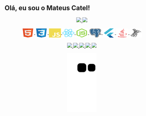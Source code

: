 ## Olá, eu sou o Mateus Catel!

<div align="center">
  <a href="https://github.com/mcatel">
  <img height="180em" src="https://github-readme-stats.vercel.app/api?username=mcatel&show_icons=true&theme=dracula&include_all_commits=true&count_private=true"/>
  <img height="180em" src="https://github-readme-stats.vercel.app/api/top-langs/?username=mcatel&layout=compact&langs_count=7&theme=dracula"/>
</div>

<div align="center">
  <br>
  <img align="center" alt="HTML" height="30" width="40" src="https://raw.githubusercontent.com/devicons/devicon/master/icons/html5/html5-original.svg">
  <img align="center" alt="CSS" height="30" width="40" src="https://raw.githubusercontent.com/devicons/devicon/master/icons/css3/css3-original.svg">
  <img align="center" alt="JavaScript" height="30" width="40" src="https://raw.githubusercontent.com/devicons/devicon/master/icons/javascript/javascript-plain.svg">
  <img align="center" alt="ReactJs" height="30" width="40" src="https://raw.githubusercontent.com/devicons/devicon/master/icons/react/react-original.svg">
  <img align="center" alt="Node.js" height="30" width="40" src="https://raw.githubusercontent.com/devicons/devicon/master/icons/nodejs/nodejs-plain.svg">
  <img align="center" alt="PostgreSQL" height="30" width="40" src="https://raw.githubusercontent.com/devicons/devicon/master/icons/postgresql/postgresql-original.svg">
  <img align="center" alt="Java" height="30" width="40" src="https://raw.githubusercontent.com/devicons/devicon/master/icons/flutter/flutter-original.svg">
  <img align="center" alt="Java" height="30" width="40" src="https://raw.githubusercontent.com/devicons/devicon/master/icons/java/java-plain.svg">
  <img align="center" alt="SQL Server" height="30" width="40" src="https://raw.githubusercontent.com/devicons/devicon/master/icons/microsoftsqlserver/microsoftsqlserver-plain.svg">
</div>
  
<div align="center"> 
  <br>
  <a href="https://twitter.com/cateel_" target="_blank">
    <img src="https://img.shields.io/badge/Twitter-1d9bf0?style=for-the-badge&logo=twitter&logoColor=white" target="_blank">
  </a>
  <a href="https://instagram.com/_catel" target="_blank">
    <img src="https://img.shields.io/badge/Instagram-F77737?style=for-the-badge&logo=instagram&logoColor=white" target="_blank">
  </a>
  <a href="mailto:contato@catel.dev">
    <img src="https://img.shields.io/badge/Gmail-D14836?style=for-the-badge&logo=gmail&logoColor=white" target="_blank">
  </a>
  <a href="https://www.linkedin.com/in/mateus-catel-258338148" target="_blank">
    <img src="https://img.shields.io/badge/LinkedIn-0a66c2?style=for-the-badge&logo=linkedin&logoColor=white" target="_blank">
  </a>
  <a href="https://dev.to/mcatel" target="_blank">
    <img src="https://img.shields.io/badge/Dev.To-000000?style=for-the-badge&logo=dev.to&logoColor=white" target="_blank">
  </a>
  
  ![Snake animation](https://github.com/mcatel/mcatel/blob/output/github-contribution-grid-snake.svg)
</div>

